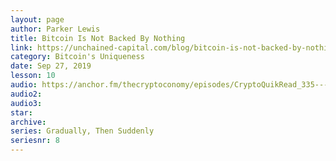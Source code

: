 ```yaml
---
layout: page
author: Parker Lewis
title: Bitcoin Is Not Backed By Nothing
link: https://unchained-capital.com/blog/bitcoin-is-not-backed-by-nothing/
category: Bitcoin's Uniqueness
date: Sep 27, 2019
lesson: 10
audio: https://anchor.fm/thecryptoconomy/episodes/CryptoQuikRead_335---Bitcoin-is-Not-Backed-by-Nothing-Parker-Lewis-e9v1rs/a-a18o11t
audio2: 
audio3: 
star: 
archive: 
series: Gradually, Then Suddenly
seriesnr: 8
---
```

